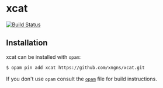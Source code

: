 # xcat

[![Build Status](https://travis-ci.org/xngns/xcat.svg?branch=master)](https://travis-ci.org/xngns/xcat)

## Installation

xcat can be installed with `opam`:

```sh
$ opam pin add xcat https://github.com/xngns/xcat.git
```

If you don't use `opam` consult the [`opam`](opam) file for build instructions.
